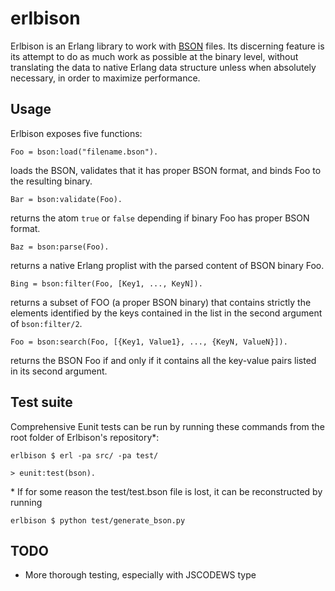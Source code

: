# erlbison

Erlbison is an Erlang library to work with [BSON](http://bsonspec.org/) files.
Its discerning feature is its attempt to do as much work as possible at the
binary level, without translating the data to native Erlang data structure
unless when absolutely necessary, in order to maximize performance.

## Usage

Erlbison exposes five functions:

`Foo = bson:load("filename.bson").`

loads the BSON, validates that it has proper BSON format, and binds Foo to the
resulting binary.

`Bar = bson:validate(Foo).`

returns the atom `true` or `false` depending if binary Foo has proper BSON format.

`Baz = bson:parse(Foo).`

returns a native Erlang proplist with the parsed content of BSON binary Foo.

`Bing = bson:filter(Foo, [Key1, ..., KeyN]).`

returns a subset of FOO (a proper BSON binary) that contains strictly the elements identified by
the keys contained in the list in the second argument of `bson:filter/2`.

`Foo = bson:search(Foo, [{Key1, Value1}, ..., {KeyN, ValueN}]).`

returns the BSON Foo if and only if it contains all the key-value pairs listed in its second argument.

## Test suite

Comprehensive Eunit tests can be run by running these commands from the root folder of Erlbison's repository\*:

`erlbison $ erl -pa src/ -pa test/`

`> eunit:test(bson).`

\* If for some reason the test/test.bson file is lost, it can be reconstructed by running

`erlbison $ python test/generate_bson.py`

## TODO

* More thorough testing, especially with JSCODEWS type

